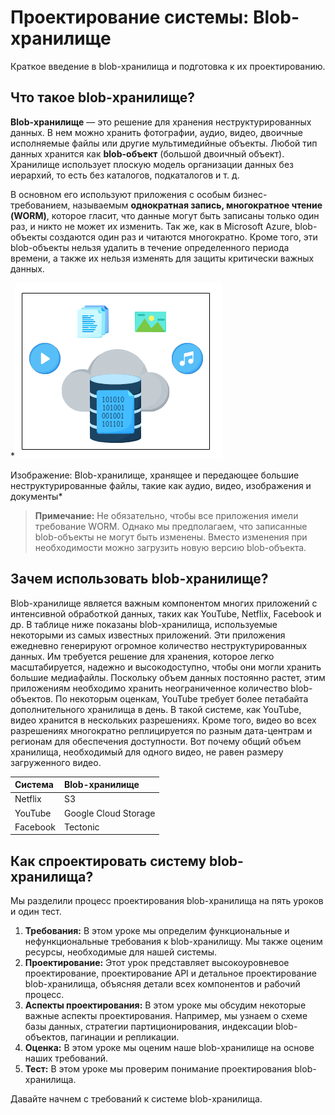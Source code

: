 # Проектирование системы: Blob-хранилище

Краткое введение в blob-хранилища и подготовка к их проектированию.


## Что такое blob-хранилище?

**Blob-хранилище** — это решение для хранения неструктурированных данных. В нем можно хранить фотографии, аудио, видео, двоичные исполняемые файлы или другие мультимедийные объекты. Любой тип данных хранится как **blob-объект** (большой двоичный объект). Хранилище использует плоскую модель организации данных без иерархий, то есть без каталогов, подкаталогов и т. д.

В основном его используют приложения с особым бизнес-требованием, называемым **однократная запись, многократное чтение (WORM)**, которое гласит, что данные могут быть записаны только один раз, и никто не может их изменить. Так же, как в Microsoft Azure, blob-объекты создаются один раз и читаются многократно. Кроме того, эти blob-объекты нельзя удалить в течение определенного периода времени, а также их нельзя изменять для защиты критически важных данных.

*![img.png](img/img.png)

Изображение: Blob-хранилище, хранящее и передающее большие неструктурированные файлы, такие как аудио, видео, изображения и документы*

> **Примечание:** Не обязательно, чтобы все приложения имели требование WORM. Однако мы предполагаем, что записанные blob-объекты не могут быть изменены. Вместо изменения при необходимости можно загрузить новую версию blob-объекта.

## Зачем использовать blob-хранилище?

Blob-хранилище является важным компонентом многих приложений с интенсивной обработкой данных, таких как YouTube, Netflix, Facebook и др. В таблице ниже показаны blob-хранилища, используемые некоторыми из самых известных приложений. Эти приложения ежедневно генерируют огромное количество неструктурированных данных. Им требуется решение для хранения, которое легко масштабируется, надежно и высокодоступно, чтобы они могли хранить большие медиафайлы. Поскольку объем данных постоянно растет, этим приложениям необходимо хранить неограниченное количество blob-объектов. По некоторым оценкам, YouTube требует более петабайта дополнительного хранилища в день. В такой системе, как YouTube, видео хранится в нескольких разрешениях. Кроме того, видео во всех разрешениях многократно реплицируется по разным дата-центрам и регионам для обеспечения доступности. Вот почему общий объем хранилища, необходимый для одного видео, не равен размеру загруженного видео.

| **Система** | **Blob-хранилище** |
| :--- | :--- |
| Netflix | S3 |
| YouTube | Google Cloud Storage |
| Facebook | Tectonic |


## Как спроектировать систему blob-хранилища?

Мы разделили процесс проектирования blob-хранилища на пять уроков и один тест.

1.  **Требования:** В этом уроке мы определим функциональные и нефункциональные требования к blob-хранилищу. Мы также оценим ресурсы, необходимые для нашей системы.
2.  **Проектирование:** Этот урок представляет высокоуровневое проектирование, проектирование API и детальное проектирование blob-хранилища, объясняя детали всех компонентов и рабочий процесс.
3.  **Аспекты проектирования:** В этом уроке мы обсудим некоторые важные аспекты проектирования. Например, мы узнаем о схеме базы данных, стратегии партиционирования, индексации blob-объектов, пагинации и репликации.
4.  **Оценка:** В этом уроке мы оценим наше blob-хранилище на основе наших требований.
5.  **Тест:** В этом уроке мы проверим понимание проектирования blob-хранилища.

Давайте начнем с требований к системе blob-хранилища.
